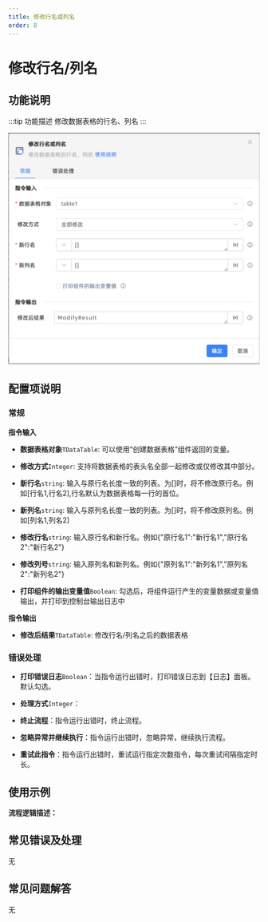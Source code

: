 ```yaml
---
title: 修改行名或列名
order: 8
---
```


# 修改行名/列名

## 功能说明

:::tip 功能描述
修改数据表格的行名、列名
:::

![修改行名/列名](../../../assets/修改行名或列名_command.png)

## 配置项说明

### 常规

**指令输入**

- **数据表格对象**`TDataTable`: 可以使用“创建数据表格”组件返回的变量。

- **修改方式**`Integer`: 支持将数据表格的表头名全部一起修改或仅修改其中部分。

- **新行名**`string`: 输入与原行名长度一致的列表。为[]时，将不修改原行名。例如[行名1,行名2],行名默认为数据表格每一行的首位。

- **新列名**`string`: 输入与原列名长度一致的列表。为[]时，将不修改原列名。例如[列名1,列名2]

- **修改行名**`string`: 输入原行名和新行名。例如{"原行名1":"新行名1","原行名2":"新行名2"}

- **修改列号**`string`: 输入原列名和新列名。例如{"原列名1":"新列名1","原列名2":"新列名2"}

- **打印组件的输出变量值**`Boolean`: 勾选后，将组件运行产生的变量数据或变量值输出，并打印到控制台输出日志中


**指令输出**

- **修改后结果**`TDataTable`: 修改行名/列名之后的数据表格

### 错误处理

- **打印错误日志**`Boolean`：当指令运行出错时，打印错误日志到【日志】面板。默认勾选。

- **处理方式**`Integer`：

 - **终止流程**：指令运行出错时，终止流程。

 - **忽略异常并继续执行**：指令运行出错时，忽略异常，继续执行流程。

 - **重试此指令**：指令运行出错时，重试运行指定次数指令，每次重试间隔指定时长。

## 使用示例

**流程逻辑描述：** 

## 常见错误及处理

无

## 常见问题解答

无

